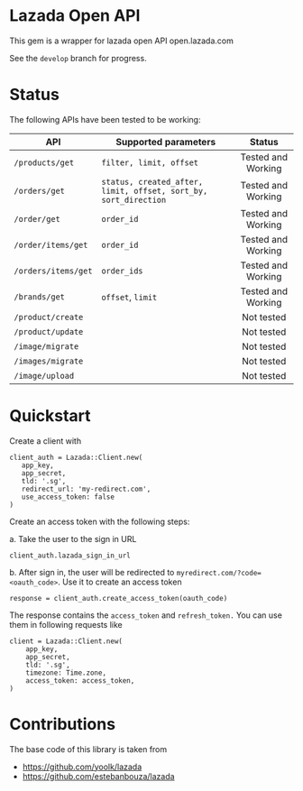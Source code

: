 # Lazada Open API

This gem is a wrapper for lazada open API open.lazada.com

See the `develop` branch for progress.

# Status
The following APIs have been tested to be working:

| API | Supported parameters | Status | 
| ------| ----- | :----:| 
| `/products/get` | `filter, limit, offset` | Tested and Working  |
| `/orders/get` | `status, created_after, limit, offset, sort_by, sort_direction` | Tested and Working |
| `/order/get` | `order_id` | Tested and Working |
| `/order/items/get` | `order_id` | Tested and Working |
| `/orders/items/get` | `order_ids` | Tested and Working |
| `/brands/get` | `offset`, `limit` | Tested and Working |
| `/product/create` | | Not tested |
| `/product/update`| | Not tested |
| `/image/migrate` | | Not tested | 
| `/images/migrate` | | Not tested | 
| `/image/upload` | | Not tested | 


# Quickstart

Create a client with

```
client_auth = Lazada::Client.new(
   app_key, 
   app_secret,
   tld: '.sg',
   redirect_url: 'my-redirect.com',
   use_access_token: false
)
```

Create an access token with the following steps:

a. Take the user to the sign in URL
```
client_auth.lazada_sign_in_url

```

b. After sign in, the user will be redirected to `myredirect.com/?code=<oauth_code>`. Use it to create an access token

```
response = client_auth.create_access_token(oauth_code)
```
The response contains the `access_token` and `refresh_token.` You can use them in following requests like 

```
client = Lazada::Client.new(
    app_key,
    app_secret,
    tld: '.sg',
    timezone: Time.zone,
    access_token: access_token,
)
```

# Contributions

The base code of this library is taken from 

- https://github.com/yoolk/lazada
- https://github.com/estebanbouza/lazada
